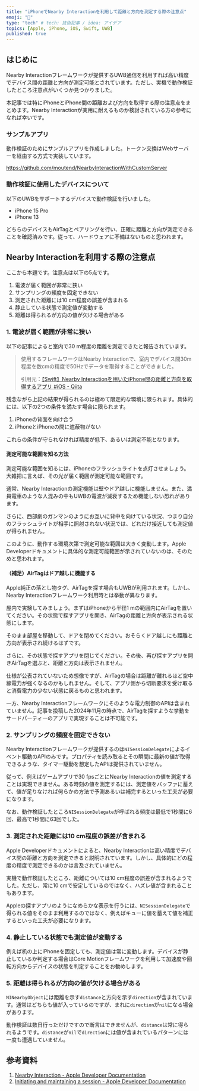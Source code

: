 ```yaml
---
title: "iPhoneでNearby Interactionを利用して距離と方向を測定する際の注意点"
emoji: "🙆"
type: "tech" # tech: 技術記事 / idea: アイデア
topics: [Apple, iPhone, iOS, Swift, UWB]
published: true
---
```

## はじめに

Nearby Interactionフレームワークが提供するUWB通信を利用すれば高い精度でデバイス間の距離と方向が測定可能とされています。ただし、実機で動作検証したところ注意点がいくつか見つかりました。

本記事では特にiPhoneとiPhone間の距離および方向を取得する際の注意点をまとめます。Nearby Interactionが実用に耐えるものか検討されている方の参考になれば幸いです。

### サンプルアプリ

動作検証のためにサンプルアプリを作成しました。トークン交換はWebサーバーを経由する方式で実装しています。

https://github.com/moutend/NearbyInteractionWithCustomServer

### 動作検証に使用したデバイスについて

以下のUWBをサポートするデバイスで動作検証を行いました。

- iPhone 15 Pro
- iPhone 13

どちらのデバイスもAirTagとペアリングを行い、正確に距離と方向が測定できることを確認済みです。従って、ハードウェアに不備はないものと思われます。

## Nearby Interactionを利用する際の注意点

ここから本題です。注意点は以下の5点です。

1. 電波が届く範囲が非常に狭い
2. サンプリングの頻度を固定できない
3. 測定された距離には10 cm程度の誤差が含まれる
4. 静止している状態で測定値が変動する
5. 距離は得られるが方向の値が欠ける場合がある

### 1. 電波が届く範囲が非常に狭い

以下の記事によると室内で30 m程度の距離を測定できたと報告されています。

> 使用するフレームワークはNearby Interactionで、室内でデバイス間30m程度を数cmの精度で50Hzでデータを取得することができました。
> 
> 引用元：[【Swift】Nearby Interactionを用いたiPhone間の距離と方向を取得するアプリ #iOS - Qiita](https://qiita.com/viendfig/items/23f39449115365d1ce65)

残念ながら上記の結果が得られるのは極めて限定的な環境に限られます。具体的には、以下の2つの条件を満たす場合に限られます。

1. iPhoneの背面を向け合う
2. iPhoneとiPhoneの間に遮蔽物がない

これらの条件が守られなければ精度が低下、あるいは測定不能となります。

#### 測定可能な範囲を知る方法

測定可能な範囲を知るには、iPhoneのフラッシュライトを点灯させましょう。大雑把に言えば、その光が届く範囲が測定可能な範囲です。

通常、Nearby Interactionの測定機能は壁やドア越しに機能しません。また、満員電車のような人混みの中もUWBの電波が減衰するため機能しない恐れがあります。

さらに、西部劇のガンマンのようにお互いに背中を向けている状況、つまり自分のフラッシュライトが相手に照射されない状況では、どれだけ接近しても測定値が得られません。

このように、動作する環境次第で測定可能な範囲は大きく変動します。Apple Developerドキュメントに具体的な測定可能範囲が示されていないのは、そのためと思われます。

#### （補足）AirTagはドア越しに機能する

Apple純正の落とし物タグ、AirTagを探す場合もUWBが利用されます。しかし、Nearby Interactionフレームワーク利用時とは挙動が異なります。

屋内で実験してみましょう。まずはiPhoneから半径1 mの範囲内にAirTagを置いてください。その状態で探すアプリを開き、AirTagの距離と方向が表示される状態にします。

そのまま部屋を移動して、ドアを閉めてください。おそらくドア越しにも距離と方向が表示され続けるはずです。

さらに、その状態で探すアプリを閉じてください。その後、再び探すアプリを開きAirTagを選ぶと、距離と方向は表示されません。

仕様が公表されていないため想像ですが、AirTagの場合は距離が離れるほど空中線電力が強くなるのかもしれません。そして、アプリ側から切断要求を受け取ると消費電力の少ない状態に戻るものと思われます。

一方、Nearby Interactionフレームワークにそのような電力制御のAPIは含まれていません。記事を投稿した2024年11月の時点で、AirTagを探すような挙動をサードパーティーのアプリで実現することは不可能です。

### 2. サンプリングの頻度を固定できない

Nearby Interactionフレームワークが提供するのは`NISessionDelegate`によるイベント駆動のAPIのみです。プロパティを読み取るとその瞬間に最新の値が取得できるような、タイマー駆動を想定したAPIは提供されていません。

従って、例えばゲームアプリで30 fpsごとにNearby Interactionの値を測定することは実現できません。ある時刻の値を測定するには、測定値をバッファに蓄えて、値が足りなければ何らかの方法で予測あるいは補完するといった工夫が必要になります。

なお、動作検証したところ`NISessionDelegate`が呼ばれる頻度は最低で1秒間に6回、最高で1秒間に63回でした。

### 3. 測定された距離には10 cm程度の誤差が含まれる

Apple Developerドキュメントによると、Nearby Interactionは高い精度でデバイス間の距離と方向を測定できると説明されています。しかし、具体的にどの程度の精度で測定できるのかは言及されていません。

実機で動作検証したところ、距離については10 cm程度の誤差が含まれるようでした。ただし、常に10 cmで安定しているのではなく、ハズレ値が含まれることもあります。

Appleの探すアプリのようになめらかな表示を行うには、`NISessionDelegate`で得られる値をそのまま利用するのではなく、例えばキューに値を蓄えて値を補正するといった工夫が必要になります。

### 4. 静止している状態でも測定値が変動する

例えば机の上にiPhoneを固定しても、測定値は常に変動します。デバイスが静止しているか判定する場合はCore Motionフレームワークを利用して加速度や回転方向からデバイスの状態を判定することをお勧めします。

### 5. 距離は得られるが方向の値が欠ける場合がある

`NINearbyObject`には距離を示す`distance`と方向を示す`direction`が含まれています。通常はどちらも値が入っているのですが、まれに`direction`が`nil`になる場合があります。

動作検証は数日行っただけですので断言はできませんが、`distance`は常に得られるようです。`distance`が`nil`で`direction`には値が含まれているパターンには一度も遭遇していません。

## 参考資料

1. [Nearby Interaction - Apple Developer Documentation](https://developer.apple.com/documentation/nearbyinteraction/)
2. [Initiating and maintaining a session - Apple Developer Documentation](https://developer.apple.com/documentation/nearbyinteraction/initiating_and_maintaining_a_session)
